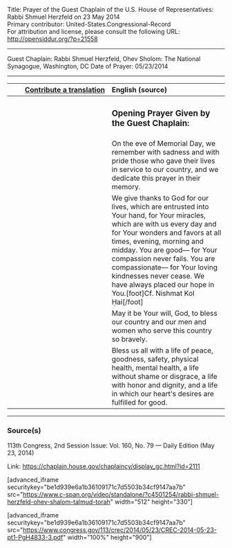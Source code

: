 <html>
<head></head>
<body>
Title: Prayer of the Guest Chaplain of the U.S. House of Representatives: Rabbi Shmuel Herzfeld on 23 May 2014<br />
Primary contributor: United-States.Congressional-Record<br />
For attribution and license, please consult the following URL: <a href="http://opensiddur.org/?p=21558">http://opensiddur.org/?p=21558</a>
<p />
<hr />

Guest Chaplain: Rabbi Shmuel Herzfeld, Ohev Sholom: The National Synagogue, Washington, DC
Date of Prayer: 05/23/2014

<hr />

<table style="margin-left: auto;margin-right: auto;" class="draggable">
<thead><tr><th id="x" style="text-align: right;"><a href="/contributing/upload/">Contribute a translation</a></th><th style="text-align: left;">English (source)</th></tr></thead>
<tbody>
<tr><td style="vertical-align:top;" width="46%">
<div class="liturgy"><span lang="he">

</span></div></td>
 
<td style="vertical-align:top;" width="53%">
<div class="english">
<h3>Opening Prayer Given by the Guest Chaplain:</h3>
</div></td></tr>


<tr><td style="vertical-align:top;" width="46%">
<div class="liturgy"><span lang="he">

</span></div></td>
 
<td style="vertical-align:top;" width="53%">
<div class="english">
On the eve of Memorial Day, 
we remember 
with sadness and with pride 
those who gave their lives 
in service to our country, 
and we dedicate this prayer 
in their memory.
</div></td></tr>


<tr><td style="vertical-align:top;" width="46%">
<div class="liturgy"><span lang="he">

</span></div></td>
 
<td style="vertical-align:top;" width="53%">
<div class="english">
We give thanks to God 
for our lives, 
which are entrusted into Your hand, 
for Your miracles, 
which are with us every day 
and for Your wonders 
and favors 
at all times, evening, morning and midday. 
You are good––
for Your compassion never fails. 
You are compassionate––
for Your loving kindnesses never cease. 
We have always placed our hope in You.[foot]Cf. Nishmat Kol Ḥai[/foot]
</div></td></tr>


<tr><td style="vertical-align:top;" width="46%">
<div class="liturgy"><span lang="he">

</span></div></td>
 
<td style="vertical-align:top;" width="53%">
<div class="english">
May it be Your will, God, 
to bless our country 
and our men and women who serve this country 
so bravely.
</div></td></tr>


<tr><td style="vertical-align:top;" width="46%">
<div class="liturgy"><span lang="he">

</span></div></td>
 
<td style="vertical-align:top;" width="53%">
<div class="english">
Bless us all with a life of peace, 
goodness, 
safety, 
physical health, 
mental health, 
a life without shame or disgrace, 
a life with honor and dignity, 
and a life in which our heart's desires 
are fulfilled for good.
</div></td></tr>
</tbody></table>

<hr />

<h3>Source(s)</h3>

113th Congress, 2nd Session
Issue: Vol. 160, No. 79 — Daily Edition (May 23, 2014)

Link: <a href="https://chaplain.house.gov/chaplaincy/display_gc.html?id=2111">https://chaplain.house.gov/chaplaincy/display_gc.html?id=2111</a>

[advanced_iframe securitykey="be1d939e6a1b36109171c7d5503b34cf9147aa7b" src="https://www.c-span.org/video/standalone/?c4501254/rabbi-shmuel-herzfeld-ohev-shalom-talmud-torah" width="512" height="330"]

[advanced_iframe securitykey="be1d939e6a1b36109171c7d5503b34cf9147aa7b" src="https://www.congress.gov/113/crec/2014/05/23/CREC-2014-05-23-pt1-PgH4833-3.pdf" width="100%" height="900"]
</body>
</html>